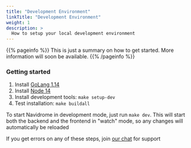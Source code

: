 ```yaml
---
title: "Development Environment"
linkTitle: "Development Environment"
weight: 1
description: >
  How to setup your local development environment
---
```


{{% pageinfo %}}
This is just a summary on how to get started. More information will soon be available.
{{% /pageinfo %}}

### Getting started

1. Install [GoLang 1.14](https://golang.org/dl/)
2. Install [Node 14](http://nodejs.org/)
3. Install development tools: `make setup-dev`
4. Test installation: `make buildall`

To start Navidrome in development mode, just run `make dev`. This will start both the backend
and the frontend in "watch" mode, so any changes will automatically be reloaded

If you get errors on any of these steps, join [our chat](/community/) for support

